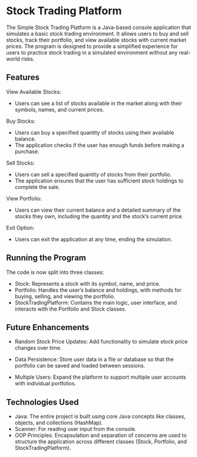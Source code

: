 
# Stock Trading Platform

The Simple Stock Trading Platform is a Java-based console application that simulates a basic stock trading environment. It allows users to buy and sell stocks, track their portfolio, and view available stocks with current market prices. The program is designed to provide a simplified experience for users to practice stock trading in a simulated environment without any real-world risks.
## Features

View Available Stocks:
- Users can see a list of stocks available in the market along with their symbols, names, and current prices.

Buy Stocks:
- Users can buy a specified quantity of stocks using their available balance.
- The application checks if the user has enough funds before making a purchase.

Sell Stocks:
- Users can sell a specified quantity of stocks from their portfolio.
- The application ensures that the user has sufficient stock holdings to complete the sale.

View Portfolio:
- Users can view their current balance and a detailed summary of the stocks they own, including the quantity and the stock’s current price.

Exit Option:
- Users can exit the application at any time, ending the simulation.


## Running the Program

The code is now split into three classes:

- Stock: Represents a stock with its symbol, name, and price.
- Portfolio: Handles the user’s balance and holdings, with methods for buying, selling, and viewing the portfolio.
- StockTradingPlatform: Contains the main logic, user interface, and interacts with the Portfolio and Stock classes.
## Future Enhancements

- Random Stock Price Updates: Add functionality to simulate stock price changes over time.

- Data Persistence: Store user data in a file or database so that the portfolio can be saved and loaded between sessions.

- Multiple Users: Expand the platform to support multiple user accounts with individual portfolios.
## Technologies Used

- Java: The entire project is built using core Java concepts like classes, objects, and collections (HashMap).
- Scanner: For reading user input from the console.
- OOP Principles: Encapsulation and separation of concerns are used to structure the application across different classes (Stock, Portfolio, and StockTradingPlatform).

